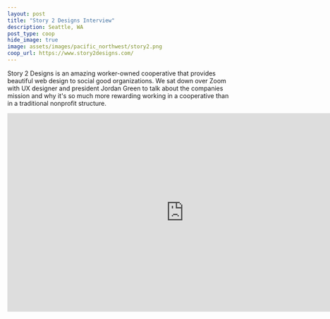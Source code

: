 ```yaml
---
layout: post
title: "Story 2 Designs Interview"
description: Seattle, WA
post_type: coop
hide_image: true
image: assets/images/pacific_northwest/story2.png
coop_url: https://www.story2designs.com/
---
```


Story 2 Designs is an amazing worker-owned cooperative that provides beautiful web design to social good organizations.  We sat down over Zoom with UX designer and president Jordan Green to talk about the companies mission and why it's so much more rewarding working in a cooperative than in a traditional nonprofit structure.


<div class="iframe-wrapper">
<iframe width="800" height="450" src="https://www.youtube.com/embed/14XNpxZtaAs" title="YouTube video player" frameborder="0" allow="accelerometer; autoplay; clipboard-write; encrypted-media; gyroscope; picture-in-picture" allowfullscreen></iframe>
</div>